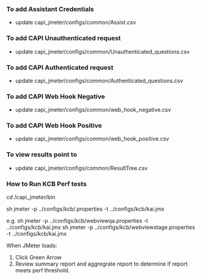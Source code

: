 ### To add Assistant Credentials

- update capi_jmeter/configs/common/Assist.csv

### To add CAPI Unauthenticated request

- update capi_jmeter/configs/common/Unauthenticated_questions.csv

### To add CAPI Authenticated request

- update capi_jmeter/configs/common/Authenticated_questions.csv

### To add CAPI Web Hook Negative

- update capi_jmeter/configs/common/web_hook_negative.csv

### To add CAPI Web Hook Positive

- update capi_jmeter/configs/common/web_hook_positive.csv

### To view results point to

- update capi_jmeter/configs/common/ResultTree.csv



### How to Run KCB Perf tests

cd /capi_jmeter/bin

sh jmeter -p ../configs/kcb/<env>.properties -t ../configs/kcb/kai.jmx
  
e.g. 
sh jmeter -p ../configs/kcb/webviewqa.properties -t ../configs/kcb/kai.jmx
sh jmeter -p ../configs/kcb/webviewstage.properties -t ../configs/kcb/kai.jmx

When JMeter loads:
1. Click Green Arrow
2. Review summary report and aggregrate report to determine if report meets perf threshold.

